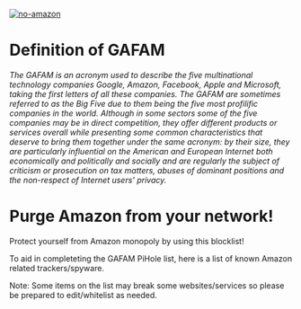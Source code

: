 [![no-amazon](https://raw.githubusercontent.com/nickspaargaren/no-amazon/master/GAFAMSPLATTEXTgit.png)](https://github.com/nickspaargaren/no-amazon)
# Definition of GAFAM

*The GAFAM is an acronym used to describe the five multinational technology companies Google, Amazon, Facebook, Apple and Microsoft, taking the first letters of all these companies. The GAFAM are sometimes referred to as the Big Five due to them being the five most profilific companies in the world. Although in some sectors some of the five companies may be in direct competition, they offer different products or services overall while presenting some common characteristics that deserve to bring them together under the same acronym: by their size, they are particularly influential on the American and European Internet both economically and politically and socially and are regularly the subject of criticism or prosecution on tax matters, abuses of dominant positions and the non-respect of Internet users' privacy.*



# Purge Amazon from your network!



Protect yourself from Amazon monopoly by using this blocklist!


To aid in completeting the GAFAM PiHole list, here is a list of known Amazon related trackers/spyware.

Note: Some items on the list may break some websites/services so please be prepared to edit/whitelist as needed.